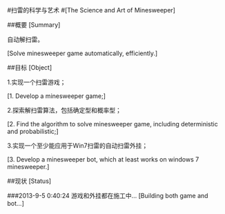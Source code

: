 #扫雷的科学与艺术 
#[The Science and Art of Minesweeper]

##概要 [Summary]

自动解扫雷。

[Solve minesweeper game automatically, efficiently.]

##目标 [Object]

1.实现一个扫雷游戏；

[1. Develop a minesweeper game;]

2.探索解扫雷算法，包括确定型和概率型；

[2. Find the algorithm to solve minesweeper game, including deterministic and probabilistic;]

3.实现一个至少能应用于Win7扫雷的自动扫雷外挂；

[3. Develop a minesweeper bot, which at least works on windows 7 minesweeper.]

##现状 [Status]

###2013-9-5 0:40:24
游戏和外挂都在施工中...
[Building both game and bot...]